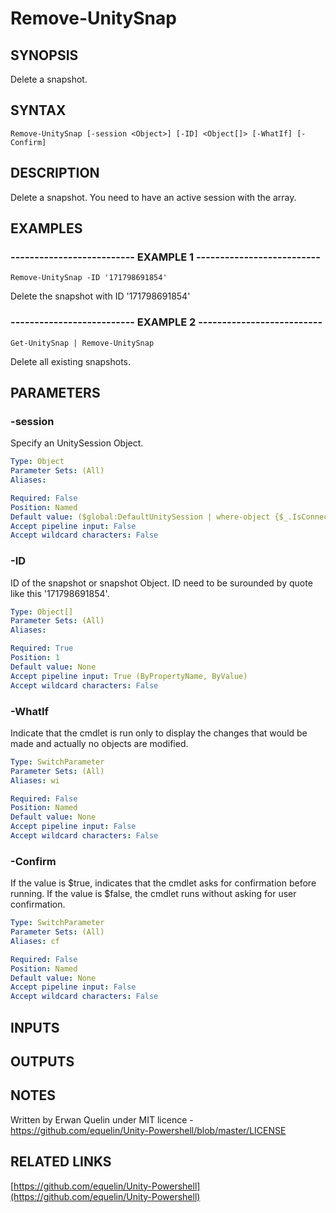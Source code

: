# Remove-UnitySnap

## SYNOPSIS
Delete a snapshot.

## SYNTAX

```
Remove-UnitySnap [-session <Object>] [-ID] <Object[]> [-WhatIf] [-Confirm]
```

## DESCRIPTION
Delete a snapshot.
You need to have an active session with the array.

## EXAMPLES

### -------------------------- EXAMPLE 1 --------------------------
```
Remove-UnitySnap -ID '171798691854'
```

Delete the snapshot with ID '171798691854'

### -------------------------- EXAMPLE 2 --------------------------
```
Get-UnitySnap | Remove-UnitySnap
```

Delete all existing snapshots.

## PARAMETERS

### -session
Specify an UnitySession Object.

```yaml
Type: Object
Parameter Sets: (All)
Aliases: 

Required: False
Position: Named
Default value: ($global:DefaultUnitySession | where-object {$_.IsConnected -eq $true})
Accept pipeline input: False
Accept wildcard characters: False
```

### -ID
ID of the snapshot or snapshot Object.
ID need to be surounded by quote like this '171798691854'.

```yaml
Type: Object[]
Parameter Sets: (All)
Aliases: 

Required: True
Position: 1
Default value: None
Accept pipeline input: True (ByPropertyName, ByValue)
Accept wildcard characters: False
```

### -WhatIf
Indicate that the cmdlet is run only to display the changes that would be made and actually no objects are modified.

```yaml
Type: SwitchParameter
Parameter Sets: (All)
Aliases: wi

Required: False
Position: Named
Default value: None
Accept pipeline input: False
Accept wildcard characters: False
```

### -Confirm
If the value is $true, indicates that the cmdlet asks for confirmation before running. 
If the value is $false, the cmdlet runs without asking for user confirmation.

```yaml
Type: SwitchParameter
Parameter Sets: (All)
Aliases: cf

Required: False
Position: Named
Default value: None
Accept pipeline input: False
Accept wildcard characters: False
```

## INPUTS

## OUTPUTS

## NOTES
Written by Erwan Quelin under MIT licence - https://github.com/equelin/Unity-Powershell/blob/master/LICENSE

## RELATED LINKS

[https://github.com/equelin/Unity-Powershell](https://github.com/equelin/Unity-Powershell)

